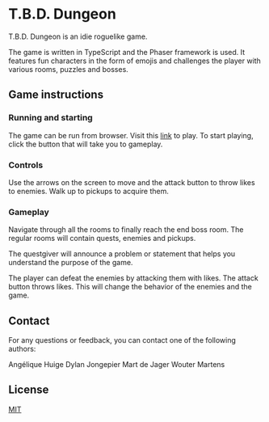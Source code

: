 # T.B.D. Dungeon
T.B.D. Dungeon is an idie roguelike game.

The game is written in TypeScript and the Phaser framework is used. It features fun characters in the form of emojis and challenges the player with various rooms, puzzles and bosses. 

## Game instructions
### Running and starting
The game can be run from browser. Visit this [link](https://www.google.com/) to play. To start playing, click the button that will take you to gameplay. 

### Controls 
Use the arrows on the screen to move and the attack button to throw likes to enemies. Walk up to pickups to acquire them. 

### Gameplay
Navigate through all the rooms to finally reach the end boss room. The regular rooms will contain quests, enemies and pickups.

The questgiver will announce a problem or statement that helps you understand the purpose of the game. 

The player can defeat the enemies by attacking them with likes. The attack button throws likes. This will change the behavior of the enemies and the game. 

## Contact
For any questions or feedback, you can contact one of the following authors:

Angélique Huige
Dylan Jongepier
Mart de Jager
Wouter Martens


## License
[MIT](https://choosealicense.com/licenses/mit/)